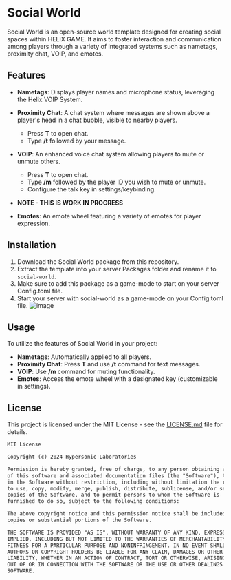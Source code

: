 # Social World

Social World is an open-source world template designed for creating social spaces within HELIX GAME. It aims to foster interaction and communication among players through a variety of integrated systems such as nametags, proximity chat, VOIP, and emotes.

## Features

- **Nametags**: Displays player names and microphone status, leveraging the Helix VOIP System.

- **Proximity Chat**: A chat system where messages are shown above a player's head in a chat bubble, visible to nearby players.
  - Press **T** to open chat.
  - Type **/t** followed by your message.

- **VOIP**: An enhanced voice chat system allowing players to mute or unmute others.
  - Press **T** to open chat.
  - Type **/m** followed by the player ID you wish to mute or unmute.
  - Configure the talk key in settings/keybinding.


- **NOTE - THIS IS WORK IN PROGRESS**
- **Emotes**: An emote wheel featuring a variety of emotes for player expression.

## Installation

1. Download the Social World package from this repository.
2. Extract the template into your server Packages folder and rename it to `social-world`.
3. Make sure to add this package as a game-mode to start on your server Config.toml file.
4. Start your server with social-world as a game-mode on your Config.toml file.
![image](https://github.com/helix-game/Social-World/assets/67294331/641e9df8-4fdb-4f37-a431-33625ac82c10)

## Usage

To utilize the features of Social World in your project:

- **Nametags**: Automatically applied to all players.
- **Proximity Chat**: Press **T** and use **/t** command for text messages.
- **VOIP**: Use **/m** command for muting functionality.
- **Emotes**: Access the emote wheel with a designated key (customizable in settings).

## License

This project is licensed under the MIT License - see the [LICENSE.md](LICENSE.md) file for details.

```markdown
MIT License

Copyright (c) 2024 Hypersonic Laboratories

Permission is hereby granted, free of charge, to any person obtaining a copy
of this software and associated documentation files (the "Software"), to deal
in the Software without restriction, including without limitation the rights
to use, copy, modify, merge, publish, distribute, sublicense, and/or sell
copies of the Software, and to permit persons to whom the Software is
furnished to do so, subject to the following conditions:

The above copyright notice and this permission notice shall be included in all
copies or substantial portions of the Software.

THE SOFTWARE IS PROVIDED "AS IS", WITHOUT WARRANTY OF ANY KIND, EXPRESS OR
IMPLIED, INCLUDING BUT NOT LIMITED TO THE WARRANTIES OF MERCHANTABILITY,
FITNESS FOR A PARTICULAR PURPOSE AND NONINFRINGEMENT. IN NO EVENT SHALL THE
AUTHORS OR COPYRIGHT HOLDERS BE LIABLE FOR ANY CLAIM, DAMAGES OR OTHER
LIABILITY, WHETHER IN AN ACTION OF CONTRACT, TORT OR OTHERWISE, ARISING FROM,
OUT OF OR IN CONNECTION WITH THE SOFTWARE OR THE USE OR OTHER DEALINGS IN THE
SOFTWARE.
